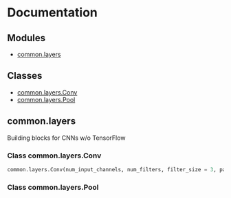 # Documentation

## Modules
- [common.layers](#3)

## Classes
- [common.layers.Conv](#3.1)
- [common.layers.Pool](#3.2)

## common.layers<a name='3'/>
Building blocks for CNNs w/o TensorFlow

### Class common.layers.Conv<a name='3.1'/>
```python
common.layers.Conv(num_input_channels, num_filters, filter_size = 3, padding = 'same', stride=2, initializer = 'xavier_normal')
```

### Class common.layers.Pool <a name='3.2'/>